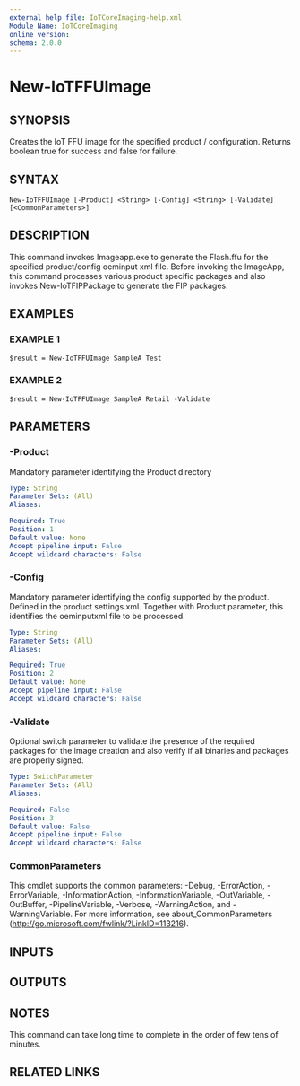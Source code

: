 ```yaml
---
external help file: IoTCoreImaging-help.xml
Module Name: IoTCoreImaging
online version:
schema: 2.0.0
---
```


# New-IoTFFUImage

## SYNOPSIS
Creates the IoT FFU image for the specified product / configuration.
Returns boolean true for success and false for failure.

## SYNTAX

```
New-IoTFFUImage [-Product] <String> [-Config] <String> [-Validate] [<CommonParameters>]
```

## DESCRIPTION
This command invokes Imageapp.exe to generate the Flash.ffu for the specified product/config oeminput xml file.
Before invoking the ImageApp, this command processes various product specific packages and also invokes New-IoTFIPPackage to generate the FIP packages.

## EXAMPLES

### EXAMPLE 1
```
$result = New-IoTFFUImage SampleA Test
```

### EXAMPLE 2
```
$result = New-IoTFFUImage SampleA Retail -Validate
```

## PARAMETERS

### -Product
Mandatory parameter identifying the Product directory

```yaml
Type: String
Parameter Sets: (All)
Aliases:

Required: True
Position: 1
Default value: None
Accept pipeline input: False
Accept wildcard characters: False
```

### -Config
Mandatory parameter identifying the config supported by the product.
Defined in the product settings.xml.
Together with Product parameter, this identifies the oeminputxml file to be processed.

```yaml
Type: String
Parameter Sets: (All)
Aliases:

Required: True
Position: 2
Default value: None
Accept pipeline input: False
Accept wildcard characters: False
```

### -Validate
Optional switch parameter to validate the presence of the required packages for the image creation and also verify if all binaries and packages are properly signed.

```yaml
Type: SwitchParameter
Parameter Sets: (All)
Aliases:

Required: False
Position: 3
Default value: False
Accept pipeline input: False
Accept wildcard characters: False
```

### CommonParameters
This cmdlet supports the common parameters: -Debug, -ErrorAction, -ErrorVariable, -InformationAction, -InformationVariable, -OutVariable, -OutBuffer, -PipelineVariable, -Verbose, -WarningAction, and -WarningVariable. For more information, see about_CommonParameters (http://go.microsoft.com/fwlink/?LinkID=113216).

## INPUTS

## OUTPUTS

## NOTES
This command can take long time to complete in the order of few tens of minutes.

## RELATED LINKS
